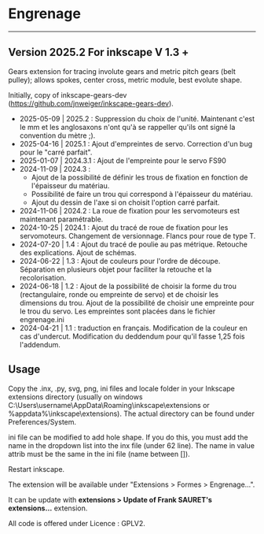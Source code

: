 # Engrenage
-----
Version 2025.2
For inkscape V 1.3 +
-----
Gears extension for tracing involute gears and metric pitch gears (belt pulley); allows spokes, center cross, metric module, best evolute shape.

Initially, copy of inkscape-gears-dev (https://github.com/jnweiger/inkscape-gears-dev).

- 2025-05-09 | 2025.2 : Suppression du choix de l'unité. Maintenant c'est le mm et les anglosaxons n'ont qu'à se rappeller qu'ils ont signé la convention du mètre ;).
- 2025-04-16 | 2025.1 : Ajout d'empreintes de servo. Correction d'un bug pour le "carré parfait".
- 2025-01-07 | 2024.3.1 : Ajout de l'empreinte pour le servo FS90
- 2024-11-09 | 2024.3 : 
    - Ajout de la possibilité de définir les trous de fixation en fonction de l'épaisseur du matériau.
    - Possibilité de faire un trou qui correspond à l'épaisseur du matériau.
    - Ajout du dessin de l'axe si on choisit l'option carré parfait.
- 2024-11-06 | 2024.2 : La roue de fixation pour les servomoteurs est maintenant paramétrable. 
- 2024-10-25 | 2024.1 : Ajout du tracé de roue de fixation pour les servomoteurs. Changement de versionnage. Flancs pour roue de type T.
- 2024-07-20 | 1.4 : Ajout du tracé de poulie au pas métrique. Retouche des explications. Ajout de schémas.
- 2024-06-22 | 1.3 : Ajout de couleurs pour l'ordre de découpe. Séparation en plusieurs objet pour faciliter la retouche et la recolorisation.
- 2024-06-18 | 1.2 : Ajout de la possibilité de choisir la forme du trou (rectangulaire, ronde ou empreinte de servo) et de choisir les dimensions du trou. Ajout de la possibilité de choisir une empreinte pour le trou du servo. Les empreintes sont placées dans le fichier engrenage.ini
- 2024-04-21 | 1.1 : traduction en français. Modification de la couleur en cas d'undercut. Modification du deddendum pour qu'il fasse 1,25 fois l'addendum.

Usage
-----
Copy the .inx, .py, svg, png, ini files and locale folder in your Inkscape extensions directory (usually on windows C:\Users\username\AppData\Roaming\inkscape\extensions or %appdata%\inkscape\extensions). 
The actual directory can be found under Preferences/System.

ini file can be modified to add hole shape. If you do this, you must add the name in the dropdown list into the inx file (under 62 line). The name in value attrib must be the same in the ini file (name between []).

Restart inkscape.

The extension will be available under "Extensions > Formes > Engrenage...".

It can be update with **extensions > Update of Frank SAURET's extensions...** extension.

All code is offered under Licence : GPLV2.